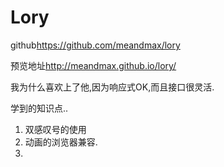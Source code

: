 # Lory

github<https://github.com/meandmax/lory>

预览地址<http://meandmax.github.io/lory/>

我为什么喜欢上了他,因为响应式OK,而且接口很灵活.

学到的知识点..

1. 双感叹号的使用
2. 动画的浏览器兼容.
3. 
